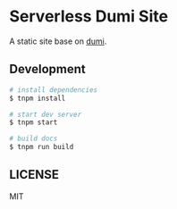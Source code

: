 # Serverless Dumi Site

A static site base on [dumi](https://d.umijs.org).

## Development

```bash
# install dependencies
$ tnpm install

# start dev server
$ tnpm start

# build docs
$ tnpm run build
```

## LICENSE

MIT
